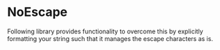 # NoEscape
Following library provides functionality to overcome this by explicitly formatting your string such that it manages the escape characters as is.
